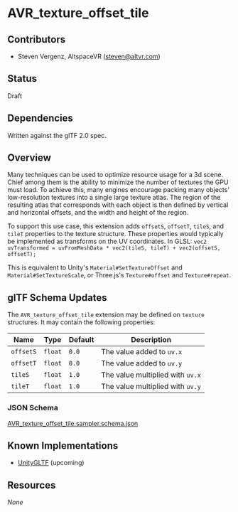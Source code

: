 # AVR_texture_offset_tile

## Contributors

* Steven Vergenz, AltspaceVR ([steven@altvr.com](mailto:steven@altvr.com))

## Status

Draft

## Dependencies

Written against the glTF 2.0 spec.

## Overview

Many techniques can be used to optimize resource usage for a 3d scene. Chief among them is the ability to minimize the number of textures the GPU must load. To achieve this, many engines encourage packing many objects' low-resolution textures into a single large texture atlas.  The region of the resulting atlas that corresponds with each object is then defined by vertical and horizontal offsets, and the width and height of the region.

To  support this use case, this extension adds `offsetS`, `offsetT`, `tileS`, and `tileT` properties to the texture structure. These properties would typically be implemented as transforms on the UV coordinates. In GLSL: `vec2 uvTransformed = uvFromMeshData * vec2(tileS, tileT) + vec2(offsetS, offsetT);`

This is equivalent to Unity's `Material#SetTextureOffset` and `Material#SetTextureScale`, or Three.js's `Texture#offset` and `Texture#repeat`.

## glTF Schema Updates

The `AVR_texture_offset_tile` extension may be defined on `texture` structures. It may contain the following properties:

| Name      | Type    | Default | Description
|-----------|---------|---------|---------------------------------
| `offsetS` | `float` | `0.0`   | The value added to `uv.x`
| `offsetT` | `float` | `0.0`   | The value added to `uv.y`
| `tileS`   | `float` | `1.0`   | The value multiplied with `uv.x`
| `tileT`   | `float` | `1.0`   | The value multiplied with `uv.y`

### JSON Schema

[AVR_texture_offset_tile.sampler.schema.json](schema/AVR_texture_offset_tile.texture.schema.json)

## Known Implementations

* [UnityGLTF](https://github.com/AltspaceVR/UnityGLTF) (upcoming)

## Resources

*None*
